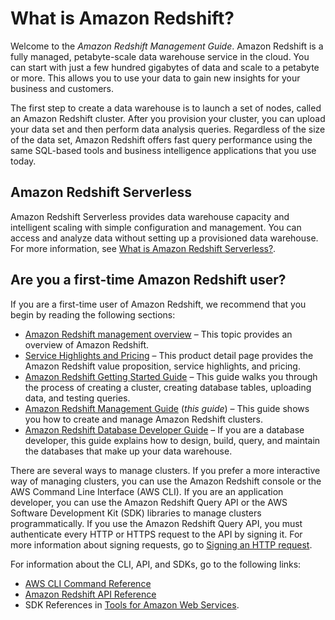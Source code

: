 # What is Amazon Redshift?<a name="welcome"></a>

Welcome to the *Amazon Redshift Management Guide*\. Amazon Redshift is a fully managed, petabyte\-scale data warehouse service in the cloud\. You can start with just a few hundred gigabytes of data and scale to a petabyte or more\. This allows you to use your data to gain new insights for your business and customers\.

The first step to create a data warehouse is to launch a set of nodes, called an Amazon Redshift cluster\. After you provision your cluster, you can upload your data set and then perform data analysis queries\. Regardless of the size of the data set, Amazon Redshift offers fast query performance using the same SQL\-based tools and business intelligence applications that you use today\.

## Amazon Redshift Serverless<a name="serverless-redirect"></a>

Amazon Redshift Serverless provides data warehouse capacity and intelligent scaling with simple configuration and management\. You can access and analyze data without setting up a provisioned data warehouse\. For more information, see [What is Amazon Redshift Serverless?](https://docs.aws.amazon.com/redshift/latest/mgmt/serverless-whatis.html)\.

## Are you a first\-time Amazon Redshift user?<a name="are-you-a-firsttime-redshift-user"></a>

 If you are a first\-time user of Amazon Redshift, we recommend that you begin by reading the following sections: 
+ [Amazon Redshift management overview](overview.md) – This topic provides an overview of Amazon Redshift\.
+ [Service Highlights and Pricing](https://aws.amazon.com/redshift/) – This product detail page provides the Amazon Redshift value proposition, service highlights, and pricing\.
+ [Amazon Redshift Getting Started Guide](https://docs.aws.amazon.com/redshift/latest/gsg/) – This guide walks you through the process of creating a cluster, creating database tables, uploading data, and testing queries\.
+ [Amazon Redshift Management Guide](https://docs.aws.amazon.com/redshift/latest/mgmt/) \(*this guide*\) – This guide shows you how to create and manage Amazon Redshift clusters\.
+ [Amazon Redshift Database Developer Guide](https://docs.aws.amazon.com/redshift/latest/dg/) – If you are a database developer, this guide explains how to design, build, query, and maintain the databases that make up your data warehouse\.

There are several ways to manage clusters\. If you prefer a more interactive way of managing clusters, you can use the Amazon Redshift console or the AWS Command Line Interface \(AWS CLI\)\. If you are an application developer, you can use the Amazon Redshift Query API or the AWS Software Development Kit \(SDK\) libraries to manage clusters programmatically\. If you use the Amazon Redshift Query API, you must authenticate every HTTP or HTTPS request to the API by signing it\. For more information about signing requests, go to [Signing an HTTP request](amazon-redshift-signing-requests.md)\. 

 For information about the CLI, API, and SDKs, go to the following links: 
+ [AWS CLI Command Reference](https://docs.aws.amazon.com/cli/latest/reference/)
+ [Amazon Redshift API Reference](https://docs.aws.amazon.com/redshift/latest/APIReference/)
+ SDK References in [Tools for Amazon Web Services](https://aws.amazon.com/tools/)\.